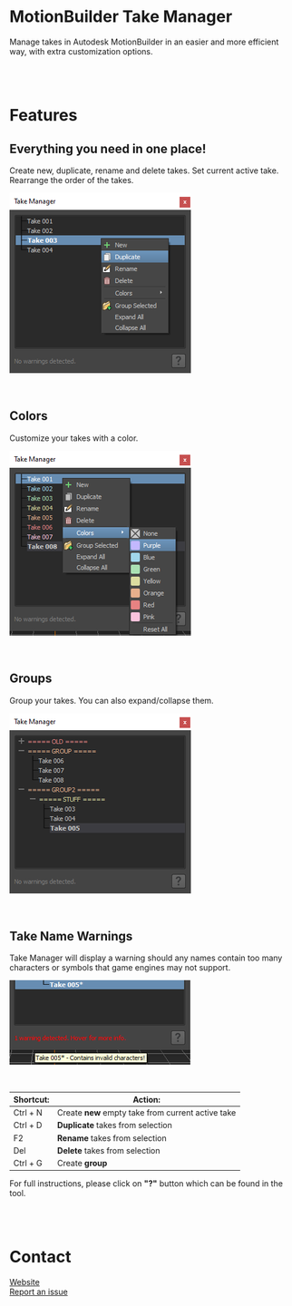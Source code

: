 # MotionBuilder Take Manager
Manage takes in Autodesk MotionBuilder in an easier and more efficient way, with extra customization options. 

<br><br>

# Features

## Everything you need in one place!
Create new, duplicate, rename and delete takes. Set current active take. Rearrange the order of the takes.

![Screenshot1](https://github.com/Fuggy/MotionBuilder-TakeManager/blob/main/Media/TakeManager_Screenshot1.png?raw=true)

<br>

## Colors
Customize your takes with a color.

![Screenshot2](https://github.com/Fuggy/MotionBuilder-TakeManager/blob/main/Media/TakeManager_Screenshot2.png?raw=true)

<br>

## Groups
Group your takes. You can also expand/collapse them.

![Screenshot3](https://github.com/Fuggy/MotionBuilder-TakeManager/blob/main/Media/TakeManager_Screenshot3.png?raw=true)

<br>

## Take Name Warnings
Take Manager will display a warning should any names contain too many characters or symbols that game engines may not support.

![Screenshot4](https://github.com/Fuggy/MotionBuilder-TakeManager/blob/main/Media/TakeManager_Screenshot4.png?raw=true)

<br>

| Shortcut:     | Action:                                            |
| ------------- | -------------------------------------------------- |
| Ctrl + N      | Create **new** empty take from current active take |
| Ctrl + D      | **Duplicate** takes from selection                 |
| F2            | **Rename** takes from selection                    |
| Del           | **Delete** takes from selection                    |
| Ctrl + G      | Create **group**                                   |

For full instructions, please click on **"?"** button which can be found in the tool.

<br><br>

# Contact
[Website](https://jackycoh.portfoliobox.net/)<br>
[Report an issue](https://github.com/Fuggy/MotionBuilder-TakeManager/issues "Report a bug on the GitHub repository")